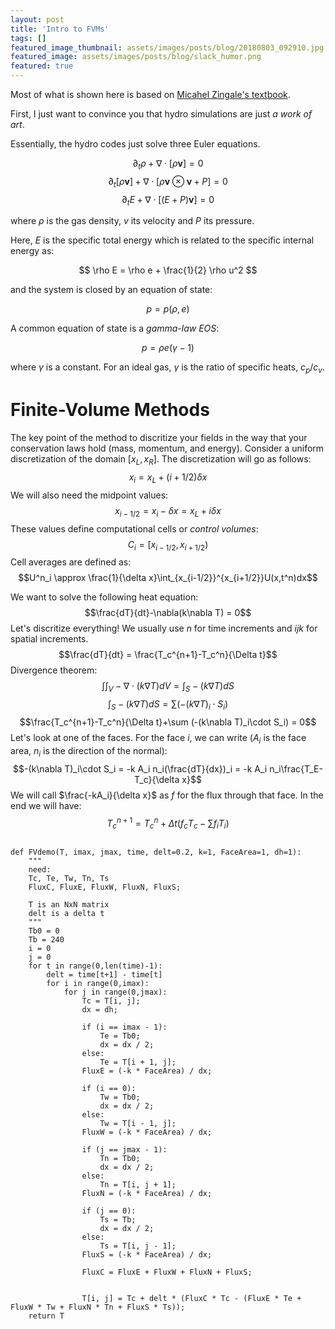 ```yaml
---
layout: post
title: 'Intro to FVMs'
tags: []
featured_image_thumbnail: assets/images/posts/blog/20180803_092910.jpg
featured_image: assets/images/posts/blog/slack_humor.png
featured: true
---
```

<script>
  $(document).ready(function() {
  setTimeout(function() { $("#preloader").fadeOut(1500); }, 100)
});
</script>


Most of what is shown here is based on [Micahel Zingale's textbook](http://bender.astro.sunysb.edu/hydro_by_example/CompHydroTutorial.pdf). 

First, I just want to convince you that hydro simulations are just *a work of art*. 

Essentially, the hydro codes just solve three Euler equations.

$$\partial_t\rho+\nabla \cdot[\rho \textbf{v}]=0$$
$$\partial_t[\rho\textbf{v}]+\nabla\cdot[\rho\textbf{v}\otimes\textbf{v}+P]=0$$
$$\partial_tE+\nabla\cdot[(E+P)\textbf{v}] = 0$$

where $\rho$ is the gas density, $v$ its velocity and $P$ its pressure. 

Here, $E$ is the specific total energy which is related to the specific internal energy as:

$$
\rho E = \rho e + \frac{1}{2} \rho u^2
$$

and the system is closed by an equation of state:

$$p = p(\rho, e)$$

A common equation of state is a *gamma-law EOS*:

$$ p = \rho e (\gamma - 1)$$

where $\gamma$ is a constant.  For an ideal gas, $\gamma$ is the ratio of specific heats, $c_p / c_v$.

# Finite-Volume Methods

The key point of the method to discritize your fields in the way that your conservation laws hold (mass, momentum, and energy). Consider a uniform discretization of the
domain $[x_L, x_R]$. The discretization will go as follows: 
$$x_i = x_L+(i+1/2)\delta x$$
We will also need the midpoint values:
$$x_{i-1/2} = x_i - \delta x = x_L+i\delta x$$
These values define computational cells or *control volumes*:
$$C_i = [x_{i-1/2},x_{i+1/2})$$
Cell averages are defined as:
$$U^n_i \approx \frac{1}{\delta x}\int_{x_{i-1/2}}^{x_{i+1/2}}U(x,t^n)dx$$

We want to solve the following heat equation:
$$\frac{dT}{dt}-\nabla(k\nabla T) = 0$$
Let's discritize everything! We usually use $n$ for time increments and $ijk$ for spatial increments.
$$\frac{dT}{dt} = \frac{T_c^{n+1}-T_c^n}{\Delta t}$$
Divergence theorem:
$$\int\int_V-\nabla\cdot(k\nabla T)dV=\int_S-(k\nabla T)dS$$
$$\int_S-(k\nabla T)dS = \sum (-(k\nabla T)_i\cdot S_i)$$
$$\frac{T_c^{n+1}-T_c^n}{\Delta t}+\sum (-(k\nabla T)_i\cdot S_i) = 0$$
Let's look at one of the faces. For the face $i$, we can write ($A_i$ is the face area, $n_i$ is the direction of the normal):
$$-(k\nabla T)_i\cdot S_i = -k A_i n_i(\frac{dT}{dx})_i = -k A_i n_i\frac{T_E-T_c}{\delta x}$$
We will call $\frac{-kA_i}{\delta x}$ as $f$ for the flux through that face.
In the end we will have:
$$T_c^{n+1} = T_c^n+\Delta t(f_cT_c - \sum f_iT_i)$$

<pre><code class="language-python">
def FVdemo(T, imax, jmax, time, delt=0.2, k=1, FaceArea=1, dh=1):
    """
    need:
    Tc, Te, Tw, Tn, Ts 
    FluxC, FluxE, FluxW, FluxN, FluxS;
    
    T is an NxN matrix
    delt is a delta t
    """
    Tb0 = 0
    Tb = 240
    i = 0
    j = 0
    for t in range(0,len(time)-1):
        delt = time[t+1] - time[t]
        for i in range(0,imax):
            for j in range(0,jmax):
                Tc = T[i, j];
                dx = dh;

                if (i == imax - 1): 
                    Te = Tb0; 
                    dx = dx / 2;
                else:
                    Te = T[i + 1, j];
                FluxE = (-k * FaceArea) / dx;

                if (i == 0): 
                    Tw = Tb0; 
                    dx = dx / 2; 
                else:
                    Tw = T[i - 1, j];
                FluxW = (-k * FaceArea) / dx;

                if (j == jmax - 1): 
                    Tn = Tb0; 
                    dx = dx / 2; 
                else:
                    Tn = T[i, j + 1];
                FluxN = (-k * FaceArea) / dx;

                if (j == 0): 
                    Ts = Tb; 
                    dx = dx / 2;
                else:
                    Ts = T[i, j - 1];
                FluxS = (-k * FaceArea) / dx;

                FluxC = FluxE + FluxW + FluxN + FluxS;


                T[i, j] = Tc + delt * (FluxC * Tc - (FluxE * Te + FluxW * Tw + FluxN * Tn + FluxS * Ts));
    return T

</code></pre>